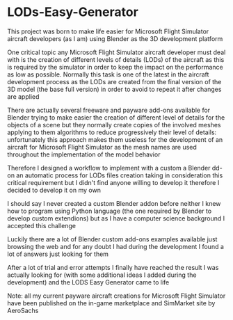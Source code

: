 # LODs-Easy-Generator

This project was born to make life easier for Microsoft Flight Simulator aircraft developers (as I am) using Blender as the 3D development platform

One critical topic any Microsoft Flight Simulator aircraft developer must deal with is the creation of different levels of details (LODs) of the aircraft as this is required by the simulator in order to keep the impact on the performance as low as possible.
Normally this task is one of the latest in the aircraft development process as the LODs are created from the final version of the 3D model (the base full version) in order to avoid to repeat it after changes are applied

There are actually several freeware and payware add-ons available for Blender trying to make easier the creation of different level of details for the objects of a scene but they normally create copies of the involved meshes applying to them algorithms to reduce progressively their level of details: unfortunately this approach makes them useless for the development of an aircraft for Microsoft Flight Simulator as the mesh names are used throughout the implementation of the model behavior

Therefore I designed a workflow to implement with a custom a Blender dd-on an automatic process for LODs files creation taking in consideration this critical requirement but I didn't find anyone willing to develop it therefore I decided to develop it on my own

I should say I never created a custom Blender addon before neither I knew how to program using Python language (the one required by Blender to develop custom extendions) but as I have a computer science background I accepted this challenge

Luckily there are a lot of Blender custom add-ons examples available just browsing the web and for any doubt I had during the development I found a lot of answers just looking for them

After a lot of trial and error attempts I finally have reached the result I was actually looking for (with some additional ideas I added during the development) and the LODS Easy Generator came to life

Note: all my current payware aircraft creations for Microsoft Flight Simulator have been published on the in-game marketplace and SimMarket site by AeroSachs 
